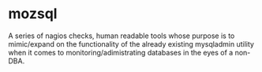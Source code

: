 mozsql
======

A series of nagios checks, human readable tools whose purpose is to mimic/expand on the functionality of the already existing mysqladmin utility when it comes to monitoring/adimistrating databases in the eyes of a non-DBA.
